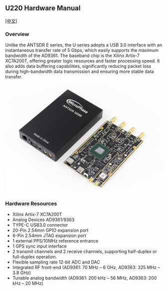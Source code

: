 ## U220 Hardware Manual

[[中文]](../../../cn/device_and_usage_manual/ANTSDR_U_Series_Module/ANTSDR_U220_Reference_Manual/AntsdrU220_Reference_Manual_cn.html)

### Overview

Unlike the ANTSDR E series, the U series adopts a USB 3.0 interface with an instantaneous transfer rate of 5 Gbps, which easily supports the maximum bandwidth of the AD9361. The baseband chip is the Xilinx Artix-7 XC7A200T, offering greater logic resources and faster processing speed. It also adds data buffering capabilities, significantly reducing packet loss during high-bandwidth data transmission and ensuring more stable data transfer.

![U220](./AntsdrU220_Reference_Manual.assets/U220.jpg)

### Hardware Resources

- Xilinx Artix-7 XC7A200T
- Analog Devices AD9361/9363 
- TYPE-C USB3.0  connector
- 20-Pin 2.54mm GPIO expansion port
- 6-Pin 2.54mm JTAG expansion port
- 1 external PPS/10MHz reference entrance
- 1 GPS sync input interface
- 2 transmit channels and 2 receive channels, supporting half-duplex or full-duplex operation.
- Flexible sampling rate 12-bit ADC and DAC
- Integrated RF front-end (AD9361: 70 MHz – 6 GHz, AD9363: 325 MHz – 3.8 GHz)
- Tunable analog bandwidth (AD9361: 200 kHz – 56 MHz, AD9363: 200 kHz – 20 MHz)

